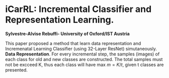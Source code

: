 # iCarRL: Incremental Classifier and Representation Learning.

__Sylvestre-Alvise Rebuffi- University of Oxford/IST Austria__

This paper proposed a method that learn data representation and Incremenatal Learning Classifier (using 32-Layer ResNet)
simutaneously. 
**Data Representation**. For every incremental step, the samples (images) of each class for old and new classes are constructed. The total samples must not be excceed K, thus each class will have max $m =K/t$, given t classes are presented.
